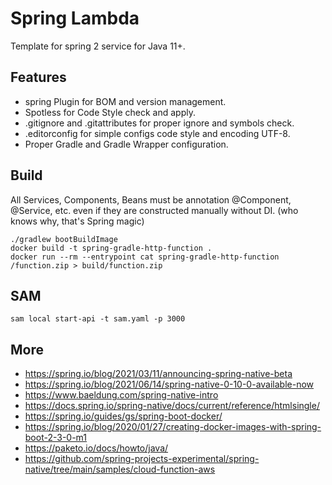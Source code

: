 # Spring Lambda

Template for spring 2 service for Java 11+.

## Features
- spring Plugin for BOM and version management.
- Spotless for Code Style check and apply.
- .gitignore and .gitattributes for proper ignore and symbols check.
- .editorconfig for simple configs code style and encoding UTF-8.
- Proper Gradle and Gradle Wrapper configuration.

## Build

All Services, Components, Beans must be annotation @Component, @Service, etc. even if they are constructed manually without DI. (who knows why, that's Spring magic)

```shell
./gradlew bootBuildImage
docker build -t spring-gradle-http-function .
docker run --rm --entrypoint cat spring-gradle-http-function /function.zip > build/function.zip
```

## SAM

```shell
sam local start-api -t sam.yaml -p 3000
```

## More
- https://spring.io/blog/2021/03/11/announcing-spring-native-beta
- https://spring.io/blog/2021/06/14/spring-native-0-10-0-available-now
- https://www.baeldung.com/spring-native-intro
- https://docs.spring.io/spring-native/docs/current/reference/htmlsingle/
- https://spring.io/guides/gs/spring-boot-docker/
- https://spring.io/blog/2020/01/27/creating-docker-images-with-spring-boot-2-3-0-m1
- https://paketo.io/docs/howto/java/
- https://github.com/spring-projects-experimental/spring-native/tree/main/samples/cloud-function-aws